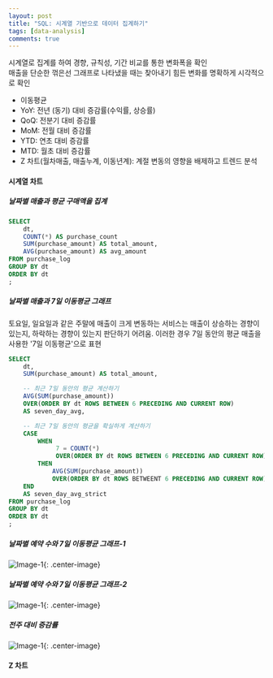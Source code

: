 ```yaml
---
layout: post
title: "SQL: 시계열 기반으로 데이터 집계하기"
tags: [data-analysis]
comments: true
---
```


시계열로 집계를 하여 경향, 규칙성, 기간 비교를 통한 변화폭을 확인  
매출을 단순한 꺾은선 그래프로 나타냈을 때는 찾아내기 힘든 변화를 명확하게 시각적으로 확인  

- 이동평균
- YoY: 전년 (동기) 대비 증감률(수익률, 상승률)
- QoQ: 전분기 대비 증감률
- MoM: 전월 대비 증감률
- YTD: 연초 대비 증감률
- MTD: 월초 대비 증감률
- Z 차트(월차매출, 매출누계, 이동년계): 계절 변동의 영향을 배제하고 트렌드 분석

#### 시계열 차트
##### 날짜별 매출과 평균 구매액을 집계
```sql
SELECT
    dt,
    COUNT(*) AS purchase_count
    SUM(purchase_amount) AS total_amount,
    AVG(purchase_amount) AS avg_amount
FROM purchase_log
GROUP BY dt
ORDER BY dt
;
```

##### 날짜별 매출과 7일 이동평균 그래프
토요일, 일요일과 같은 주말에 매출이 크게 변동하는 서비스는 매출이 상승하는 경향이 있는지, 하락하는 경향이 있는지 판단하기 어려움. 이러한 경우 7일 동안의 평균 매출을 사용한 '7일 이동평균'으로 표현


```sql
SELECT
    dt,
    SUM(purchase_amount) AS total_amount,

    -- 최근 7일 동안의 평균 계산하기
    AVG(SUM(purchase_amount))
    OVER(ORDER BY dt ROWS BETWEEN 6 PRECEDING AND CURRENT ROW)
    AS seven_day_avg,

    -- 최근 7일 동안의 평균을 확실하게 계산하기
    CASE
        WHEN
             7 = COUNT(*)
             OVER(ORDER BY dt ROWS BETWEEN 6 PRECEDING AND CURRENT ROW)
        THEN
            AVG(SUM(purchase_amount))
            OVER(ORDER BY dt ROWS BETWEENT 6 PRECEDING AND CURRENT ROW)
    END
    AS seven_day_avg_strict
FROM purchase_log
GROUP BY dt
ORDER BY dt
;
```

##### 날짜별 예약 수와 7일 이동평균 그래프-1

![Image-1](../images/2020-02-23-SQL-시계열기반집계-1.png){: .center-image}

##### 날짜별 예약 수와 7일 이동평균 그래프-2
![Image-1](../images/2020-02-23-SQL-시계열기반집계-2.png){: .center-image}

##### 전주 대비 증감률
![Image-1](../images/2020-02-23-SQL-시계열기반집계-3.png){: .center-image}

#### Z 차트